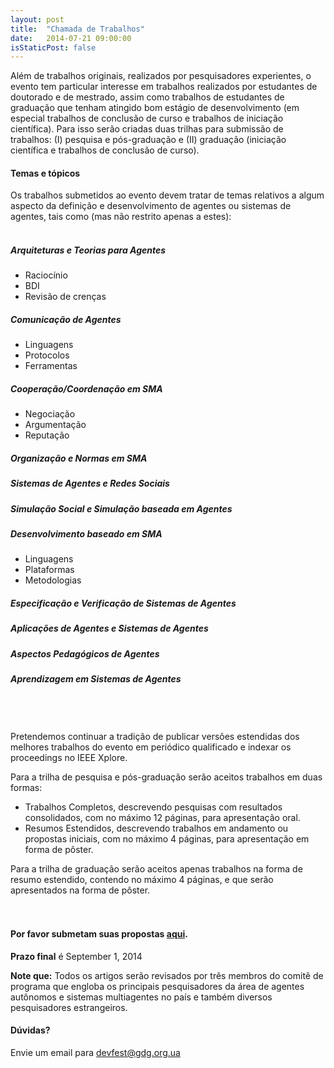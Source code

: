 ```yaml
---
layout: post
title:  "Chamada de Trabalhos"
date:   2014-07-21 09:00:00
isStaticPost: false
---
```

Além de trabalhos originais, realizados por pesquisadores experientes, o evento tem particular interesse em trabalhos realizados por estudantes de doutorado e de mestrado, assim como trabalhos de estudantes de graduação que tenham atingido bom estágio de desenvolvimento (em especial trabalhos de conclusão de curso e trabalhos de iniciação científica). Para isso serão criadas duas trilhas para submissão de trabalhos: (I) pesquisa e pós-graduação  e (II) graduação (iniciação científica e trabalhos de conclusão de curso).

#### Temas e tópicos
Os trabalhos submetidos ao evento devem tratar de temas relativos a algum aspecto da definição e desenvolvimento de agentes ou sistemas de agentes, tais como (mas não restrito apenas a estes):<br><br>

##### __Arquiteturas e Teorias para Agentes__

* Raciocínio
* BDI
* Revisão de crenças

##### __Comunicação de Agentes__

* Linguagens
* Protocolos
* Ferramentas

##### __Cooperação/Coordenação em SMA__

* Negociação
* Argumentação
* Reputação

##### __Organização e Normas em SMA__

##### __Sistemas de Agentes e Redes Sociais__

##### __Simulação Social e Simulação baseada em Agentes__

##### __Desenvolvimento baseado em SMA__

* Linguagens
* Plataformas
* Metodologias

##### __Especificação e Verificação de Sistemas de Agentes__

##### __Aplicações de Agentes e Sistemas de Agentes__

##### __Aspectos Pedagógicos de Agentes__

##### __Aprendizagem em Sistemas de Agentes__

<br><br><br>Pretendemos continuar a tradição de publicar versões estendidas dos melhores trabalhos do evento em periódico qualificado e indexar os proceedings no IEEE Xplore.

Para a trilha de pesquisa e pós-graduação serão aceitos trabalhos em duas formas:

* Trabalhos Completos, descrevendo pesquisas com resultados consolidados, com no máximo 12 páginas, para apresentação oral.
* Resumos Estendidos, descrevendo trabalhos em andamento ou propostas iniciais, com no máximo 4 páginas, para apresentação em forma de pôster.

Para a trilha de graduação serão aceitos apenas trabalhos na forma de resumo estendido, contendo no máximo 4 páginas, e que serão apresentados na forma de pôster.<br><br><br>


#### Por favor submetam suas propostas [aqui](http://bit.ly/dfua-c4p).
__Prazo final__ é September 1, 2014

__Note que:__ Todos os artigos serão revisados por três membros do comitê de programa que engloba os principais pesquisadores da área de agentes autônomos e sistemas multiagentes no país e também diversos pesquisadores estrangeiros.<br/>

#### Dúvidas?
Envie um email para [devfest@gdg.org.ua](mailto:devfest@gdg.org.ua)
